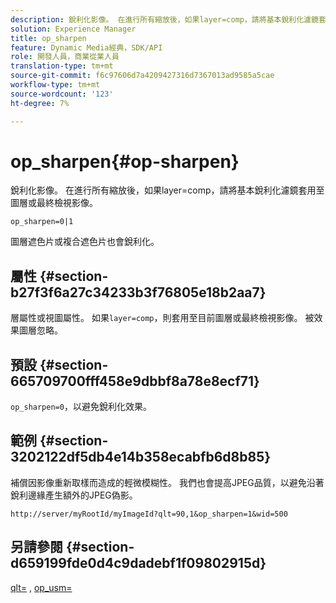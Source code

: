 ```yaml
---
description: 銳利化影像。 在進行所有縮放後，如果layer=comp，請將基本銳利化濾鏡套用至圖層或最終檢視影像。
solution: Experience Manager
title: op_sharpen
feature: Dynamic Media經典，SDK/API
role: 開發人員，商業從業人員
translation-type: tm+mt
source-git-commit: f6c97606d7a4209427316d7367013ad9585a5cae
workflow-type: tm+mt
source-wordcount: '123'
ht-degree: 7%

---
```



# op_sharpen{#op-sharpen}

銳利化影像。 在進行所有縮放後，如果layer=comp，請將基本銳利化濾鏡套用至圖層或最終檢視影像。

`op_sharpen=0|1`

圖層遮色片或複合遮色片也會銳利化。

## 屬性 {#section-b27f3f6a27c34233b3f76805e18b2aa7}

層屬性或視圖屬性。 如果`layer=comp`，則套用至目前圖層或最終檢視影像。 被效果圖層忽略。

## 預設 {#section-665709700fff458e9dbbf8a78e8ecf71}

`op_sharpen=0`，以避免銳利化效果。

## 範例 {#section-3202122df5db4e14b358ecabfb6d8b85}

補償因影像重新取樣而造成的輕微模糊性。 我們也會提高JPEG品質，以避免沿著銳利邊緣產生額外的JPEG偽影。

`http://server/myRootId/myImageId?qlt=90,1&op_sharpen=1&wid=500`

## 另請參閱 {#section-d659199fde0d4c9dadebf1f09802915d}

[qlt=](../../../../../is-api/http-ref/image-serving-api-ref/c-http-protocol-reference/c-command-reference/r-is-http-qlt.md#reference-f69ed0758c784b0385d979820546d352) ,  [op_usm=](../../../../../is-api/http-ref/image-serving-api-ref/c-http-protocol-reference/c-command-reference/r-op-sharpen.md#reference-c32573230c6140f883efdaa201ea8541)
